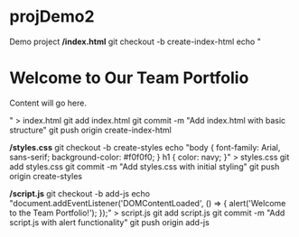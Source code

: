 # projDemo2
Demo project
**/index.html**
git checkout -b create-index-html
echo "<!DOCTYPE html>
<html>
<head><title>Team Portfolio</title></head>
<body>
  <h1>Welcome to Our Team Portfolio</h1>
  <p>Content will go here.</p>
</body>
</html>" > index.html
git add index.html
git commit -m "Add index.html with basic structure"
git push origin create-index-html

**/styles.css**
git checkout -b create-styles
echo "body { font-family: Arial, sans-serif; background-color: #f0f0f0; } 
h1 { color: navy; }" > styles.css
git add styles.css
git commit -m "Add styles.css with initial styling"
git push origin create-styles

**/script.js**
git checkout -b add-js
echo "document.addEventListener('DOMContentLoaded', () => {
  alert('Welcome to the Team Portfolio!');
});" > script.js
git add script.js
git commit -m "Add script.js with alert functionality"
git push origin add-js
